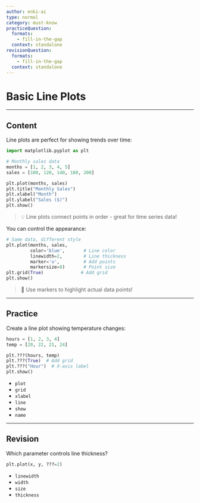 ```yaml
---
author: enki-ai
type: normal
category: must-know
practiceQuestion:
  formats:
    - fill-in-the-gap
  context: standalone
revisionQuestion:
  formats:
    - fill-in-the-gap
  context: standalone
---
```


# Basic Line Plots

---
## Content

Line plots are perfect for showing trends over time:

```python
import matplotlib.pyplot as plt

# Monthly sales data
months = [1, 2, 3, 4, 5]
sales = [100, 120, 140, 180, 200]

plt.plot(months, sales)
plt.title("Monthly Sales")
plt.xlabel("Month")
plt.ylabel("Sales ($)")
plt.show()
```

> 💡 Line plots connect points in order - great for time series data!

You can control the appearance:

```python
# Same data, different style
plt.plot(months, sales,
         color='blue',       # Line color
         linewidth=2,        # Line thickness
         marker='o',         # Add points
         markersize=8)       # Point size
plt.grid(True)              # Add grid
plt.show()
```

> 🎯 Use markers to highlight actual data points!

---
## Practice

Create a line plot showing temperature changes:

```python
hours = [1, 2, 3, 4]
temp = [20, 22, 21, 24]

plt.???(hours, temp)
plt.???(True)  # Add grid
plt.???("Hour")  # X-axis label
plt.show()
```

- `plot`
- `grid`
- `xlabel`
- `line`
- `show`
- `name`

---
## Revision

Which parameter controls line thickness?

```python
plt.plot(x, y, ???=2)
```

- `linewidth`
- `width`
- `size`
- `thickness` 